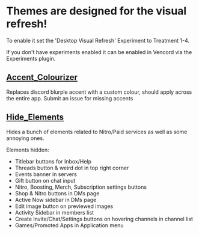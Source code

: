# Themes are designed for the visual refresh!
To enable it set the 'Desktop Visual Refresh' Experiment to Treatment 1-4.

If you don't have experiments enabled it can be enabled in Vencord via the Experiments plugin.

## [Accent_Colourizer](https://raw.githubusercontent.com/Mnky313/Discord_Themes/refs/heads/main/Accent_Colourizer.css)

Replaces discord blurple accent with a custom colour, should apply across the entire app.
Submit an issue for missing accents

## [Hide_Elements](https://raw.githubusercontent.com/Mnky313/Discord_Themes/refs/heads/main/Hide_Elements.css)

Hides a bunch of elements related to Nitro/Paid services as well as some annoying ones.

Elements hidden:
* Titlebar buttons for Inbox/Help
* Threads button & weird dot in top right corner
* Events banner in servers
* Gift button on chat input
* Nitro, Boosting, Merch, Subscription settings buttons
* Shop & Nitro buttons in DMs page
* Active Now sidebar in DMs page
* Edit image button on previewed images
* Activity Sidebar in members list
* Create Invite/Chat/Settings buttons on hovering channels in channel list
* Games/Promoted Apps in Application menu